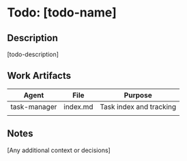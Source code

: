 # Todo: [todo-name]

## Description

[todo-description]

## Work Artifacts

| Agent        | File     | Purpose                 |
| ------------ | -------- | ----------------------- |
| task-manager | index.md | Task index and tracking |
|              |          |                         |

## Notes

[Any additional context or decisions]
